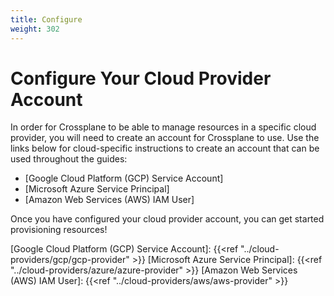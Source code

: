 ```yaml
---
title: Configure
weight: 302
---
```


# Configure Your Cloud Provider Account

In order for Crossplane to be able to manage resources in a specific cloud
provider, you will need to create an account for Crossplane to use. Use the
links below for cloud-specific instructions to create an account that can be
used throughout the guides:

* [Google Cloud Platform (GCP) Service Account]
* [Microsoft Azure Service Principal]
* [Amazon Web Services (AWS) IAM User]

Once you have configured your cloud provider account, you can get started
provisioning resources!

<!-- Named Links -->

[Google Cloud Platform (GCP) Service Account]: {{<ref "../cloud-providers/gcp/gcp-provider" >}}
[Microsoft Azure Service Principal]: {{<ref "../cloud-providers/azure/azure-provider" >}}
[Amazon Web Services (AWS) IAM User]: {{<ref "../cloud-providers/aws/aws-provider" >}}

